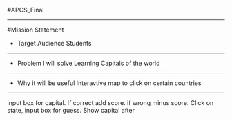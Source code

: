 #APCS_Final

----------------------------------
#Mission Statement

* Target Audience
Students
--------------------------
* Problem I will solve
Learning Capitals of the world
-----------------------
* Why it will be useful
Interavtive map to click on certain countries
------------------------



input box for capital. If correct add score. if wrong minus score. Click on state, input box for guess. Show capital after  